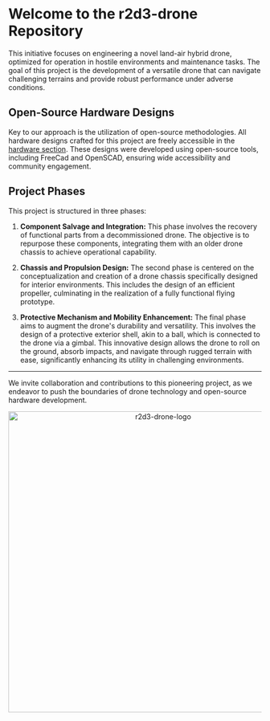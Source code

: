 # Welcome to the r2d3-drone Repository

This initiative focuses on engineering a novel land-air hybrid drone, optimized for operation in hostile environments and maintenance tasks. The goal of this project is the development of a versatile drone that can navigate challenging terrains and provide robust performance under adverse conditions.

## Open-Source Hardware Designs

Key to our approach is the utilization of open-source methodologies. All hardware designs crafted for this project are freely accessible in the [hardware section](https://github.com/JSA02/r2d3-drone/tree/main/hw). These designs were developed using open-source tools, including FreeCad and OpenSCAD, ensuring wide accessibility and community engagement.

## Project Phases

This project is structured in three phases: 

1. **Component Salvage and Integration:** This phase involves the recovery of functional parts from a decommissioned drone. The objective is to repurpose these components, integrating them with an older drone chassis to achieve operational capability.

2. **Chassis and Propulsion Design:** The second phase is centered on the conceptualization and creation of a drone chassis specifically designed for interior environments. This includes the design of an efficient propeller, culminating in the realization of a fully functional flying prototype.

3. **Protective Mechanism and Mobility Enhancement:** The final phase aims to augment the drone's durability and versatility. This involves the design of a protective exterior shell, akin to a ball, which is connected to the drone via a gimbal. This innovative design allows the drone to roll on the ground, absorb impacts, and navigate through rugged terrain with ease, significantly enhancing its utility in challenging environments.

---

We invite collaboration and contributions to this pioneering project, as we endeavor to push the boundaries of drone technology and open-source hardware development.

<p align="center">
<img src="https://github.com/JSA02/r2d3-drone/assets/73278373/7ba7a0c8-3902-4457-a31d-046f253dd4e3" alt="r2d3-drone-logo" width="600" height="600"/>
</p>

